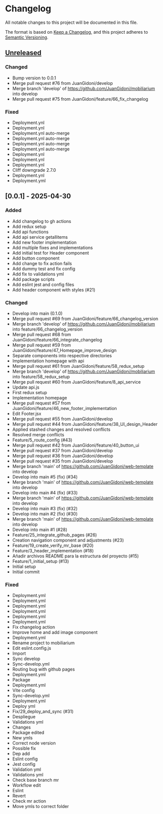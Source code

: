 # Changelog

All notable changes to this project will be documented in this file.

The format is based on [Keep a Changelog](https://keepachangelog.com/en/1.0.0/),
and this project adheres to [Semantic Versioning](https://semver.org/spec/v2.0.0.html).

## [Unreleased]

### Changed

- Bump version to 0.0.1
- Merge pull request #76 from JuanGidoni/develop
- Merge branch 'develop' of https://github.com/JuanGidoni/mobiliarium into develop
- Merge pull request #75 from JuanGidoni/feature/66_fix_changelog

### Fixed

- Deployment.ynl
- Deployment.ynl
- Deployment.ynl auto-merge
- Deployment.ynl auto-merge
- Deployment.ynl auto-merge
- Deployment.ynl auto-merge
- Deployment.ynl
- Deployment.ynl
- Deployment.ynl
- Cliff downgrade 2.7.0
- Deployment.ynl
- Deployment.yml

## [0.0.1] - 2025-04-30

### Added

- Add changelog to gh actions
- Add redux setup
- Add api functions
- Add api service getallitems
- Add new footer implementation
- Add multiple fixes and implementations
- Add initial test for Header component
- Add button component
- Add change to fix action fails
- Add dummy test and fix config
- Add fix to validations yml
- Add package scripts
- Add eslint jest and config files
- Add header component with styles (#21)

### Changed

- Develop into main (0.1.0)
- Merge pull request #69 from JuanGidoni/feature/66_changelog_version
- Merge branch 'develop' of https://github.com/JuanGidoni/mobiliarium into feature/66_changelog_version
- Merge pull request #68 from JuanGidoni/feature/66_integrate_changelog
- Merge pull request #59 from JuanGidoni/feature/47_Homepage_improve_design
- Separate components into respective directories
- Implementation homepage with api
- Merge pull request #61 from JuanGidoni/feature/58_redux_setup
- Merge branch 'develop' of https://github.com/JuanGidoni/mobiliarium into feature/58_redux_setup
- Merge pull request #60 from JuanGidoni/feature/8_api_service
- Update api.js
- First redux setup
- Implementation homepage
- Merge pull request #57 from JuanGidoni/feature/46_new_footer_implementation
- Edit Footer.jsx
- Merge pull request #55 from JuanGidoni/develop
- Merge pull request #44 from JuanGidoni/feature/38_UI_design_Header
- Applied stashed changes and resolved conflicts
- Resolved merge conflicts
- Feature/5_route_config (#43)
- Merge pull request #42 from JuanGidoni/feature/40_button_ui
- Merge pull request #37 from JuanGidoni/develop
- Merge pull request #36 from JuanGidoni/develop
- Merge pull request #35 from JuanGidoni/develop
- Merge branch 'main' of https://github.com/JuanGidoni/web-template into develop
- Develop into main #5 (fix) (#34)
- Merge branch 'main' of https://github.com/JuanGidoni/web-template into develop
- Develop into main #4 (fix) (#33)
- Merge branch 'main' of https://github.com/JuanGidoni/web-template into develop
- Develop into main #3 (fix) (#32)
- Develop into main #2 (fix) (#30)
- Merge branch 'main' of https://github.com/JuanGidoni/web-template into develop
- Develop into main #1 (#28)
- Feature/25_integrate_github_pages (#26)
- Creation navigation component and adjustments (#23)
- Feature/19_create_verify_mr_base (#20)
- Feature/3_header_implementation (#18)
- Añadir archivos README para la estructura del proyecto (#15)
- Feature/1_initial_setup (#13)
- Initial setup
- Initial commit

### Fixed

- Deployment.yml
- Deployment.yml
- Deployment.yml
- Deployment.yml
- Deployment.yml
- Deployment.yml
- Fix changelog action
- Improve home and add image component
- Deployment.yml
- Rename project to mobiliarium
- Edit eslint.config.js
- Import
- Sync develop
- Sync-develop.yml
- Routing bug with github pages
- Deployment.yml
- Package
- Deployment.yml
- Vite config
- Sync-develop.yml
- Deployment.yml
- Deploy yml
- Fix/29_deploy_and_sync (#31)
- Despliegue
- Validations yml
- Changes
- Package edited
- New ymls
- Correct node version
- Possible fix
- Dep add
- Eslint config
- Jest config
- Validation yml
- Validations yml
- Check base branch mr
- Workflow edit
- Eslint
- Revert
- Check mr action
- Move ymls to correct folder

[unreleased]: https://github.com/JuanGidoni/mobiliarium/compare/v0.0.1..HEAD

<!-- generated by git-cliff -->
